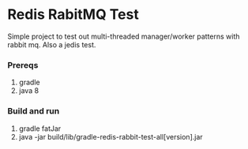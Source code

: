 # Redis RabitMQ Test

Simple project to test out multi-threaded manager/worker patterns with rabbit mq. Also a jedis test.

### Prereqs
1. gradle
2. java 8

### Build and run
1. gradle fatJar
2. java -jar build/lib/gradle-redis-rabbit-test-all[version].jar
